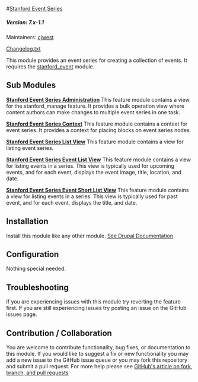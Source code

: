 #[Stanford Event Series](https://github.com/SU-SWS/stanford_image)
##### Version: 7.x-1.1

Maintainers: [cjwest](https://github.com/cjwest)

[Changelog.txt](CHANGELOG.txt)

This module provides an event series for creating a collection of events. It requires the [stanford_event](https://github.com/SU-SWS/stanford_event) module.


Sub Modules
---

**[Stanford Event Series Administration](modules/stanford_event_series_administration)**
This feature module contains a view for the stanford_manage feature. It provides a bulk operation view where content authors can make changes to multiple event series in one task.

**[Stanford Event Series Context](modules/stanford_event_series_context)**
This feature module contains a context for event series. It provides a context for placing blocks on event series nodes. 

**[Stanford Event Series List View](modules/stanford_event_series_list_view)**
This feature module contains a view for listing event series.

**[Stanford Event Series Event List View](modules/stanford_event_series_event_list_view)**
This feature module contains a view for listing events in a series. This view is typically used for upcoming events, and for each event, displays the event image, title, location, and date.

**[Stanford Event Series Event Short List View](modules/stanford_event_series_event_short_list_view)**
This feature module contains a view for listing events in a series. This view is typically used for past event, and for each event, displays the  title, and date.

Installation
---

Install this module like any other module. [See Drupal Documentation](https://drupal.org/documentation/install/modules-themes/modules-7)

Configuration
---

Nothing special needed.

Troubleshooting
---

If you are experiencing issues with this module try reverting the feature first. If you are still experiencing issues try posting an issue on the GitHub issues page.

Contribution / Collaboration
---

You are welcome to contribute functionality, bug fixes, or documentation to this module. If you would like to suggest a fix or new functionality you may add a new issue to the GitHub issue queue or you may fork this repository and submit a pull request. For more help please see [GitHub's article on fork, branch, and pull requests](https://help.github.com/articles/using-pull-requests)

